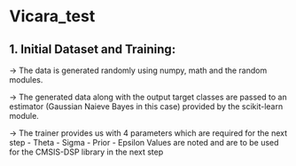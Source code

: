 # Vicara_test

## 1. Initial Dataset and Training:

-> The data is generated randomly using numpy, math and the random modules.

-> The generated data along with the output target classes are passed to an estimator (Gaussian Naieve Bayes in this case) provided by the scikit-learn module.  

-> The trainer provides us with 4 parameters which are required for the next step
	- Theta
	- Sigma
	- Prior
	- Epsilon
	Values are noted and are to be used for the CMSIS-DSP library in the next step



